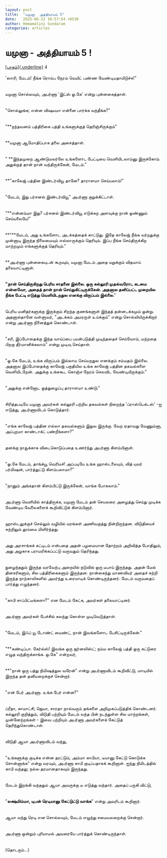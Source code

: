 ```yaml
---
layout: post
title:  "யமுனா  அத்தியாயம் 5"
date:   2025-06-22 16:57:54 +0530
author: Hemamalini Sundaram
categories: articles
---
```


#  யமுனா - அத்தியாயம் 5 ! 

[[பாகம்]{.underline}](https://tamil.momspresso.com/parenting/aa71bb9e323d44a5b589be0617593389/article/ymunnnaa-attiyaaym-4-jlpucqf6uwol?utm_source=AD_Whatsapp_Share&utm_medium=Share_Android)
4\
\
\'ஸாரி, மேடம்! நீங்க ரொம்ப நேரம் வெயிட் பண்ண வேண்டியதாயிடுச்சு!\"\
\
\
யமுனா சொல்லவும், அபர்ணா \'இட்ஸ் ஓ.கே\' என்று புன்னகைத்தாள்.\
\
\
\"சொல்லுங்க; என்ன விஷயமா என்னை பார்க்க வந்தீங்க?\"\
\
\
\"**நந்தவனம் பத்திரிகை பத்தி உங்களுக்குத் தெரிஞ்சிருக்கும்\"\
\
\
**யமுனா ஆமோதிப்பாக தலை அசைத்தாள்.\
\
\
\" **இந்தமுறை ஆண்டுமலர்லே உங்களோட பேட்டியை வெளியிடலாம்னு இருக்கோம். அதுக்குத் தான்
நான் வந்திருக்கேன், மேடம்.\"\
\
\
**\"காலேஜ் பத்தின இண்டர்வியூ தானே? தாராளமா செய்யலாம்!\"\
\
\
\"மேடம், இது பர்சனல் இண்டர்வியூ\" அபர்ணா குறுக்கிட்டாள்.\
\
\
\"**என்னம்மா இது? பர்சனல் இண்டர்வியூ எடுக்கற அளவுக்கு நான் ஒண்ணும் செய்யலையே!\"\
\
\
**\"**மேடம், அது உங்களோட அடக்கத்தைக் காட்டுது. இதே காலேஜ் நீங்க வர்றதுக்கு முன்னாடி
இருந்த நிலைமையும் எல்லாருக்கும் தெரியும். இப்ப நீங்க செய்திருக்கிற மாற்றமும்
எங்களுக்குத் தெரியும்.\"\
\
\
**அபர்ணா புன்னகையுடன் கூறவும், யமுனா மேடம் அதை மறுக்கும் விதமாய் தலையாட்டினாள்.\
\
\
**\"நான் செய்திருகிறது பெரிய சாதனை இல்லை. ஒரு கல்லூரி முதல்வரோட கடமை என்னவோ,
அதைத் தான் நான் செய்துகிட்டிருக்கேன். அதனால தனிப்பட்ட முறையில நீங்க பேட்டி எடுத்து
வெளியிடறதுல எனக்கு விருப்பம் இல்லை**.\"\
\
\
பெரிய மனிதர்களுக்கு இருக்கும் சிறந்த குணங்களுள் இந்தத் தன்னடக்கமும் ஒன்று. அதனால்தானே
வள்ளுவர், \"அடக்கம் அமரருள் உய்க்கும்\" என்று சொல்லியிருக்கிறார் என்று அபர்ணா நினைத்துக்
கொண்டாள்.\
\
\
\"சரி, இப்போதைக்கு இந்த வாய்ப்பை பயன்படுத்தி முடிந்ததைச் செய்வோம், மற்றதை பிறகு
தீர்மானிக்கலாம்\" என்று முடிவு செய்தாள்.\
\
\
\"ஓ.கே மேடம், உங்க விருப்பம் இல்லாம செய்யறதுல எனக்கும் சம்மதம் இல்லை. அதனால
இப்போதைக்கு காலேஜ் பகுதியில உங்க காலேஜ் பத்தின தகவல்களை வெளியிடறேன். அதுக்கு
உங்ககூட கொஞ்ச நேரம் செலவிட வேண்டியிருக்கும்.\"\
\
\
\"அதுக்கு என்னோட ஒத்துழைப்பு தாராளமா உண்டு.\"\
\
\
சிரித்தபடியே யமுனா அவர்கள் கல்லூரி பற்றிய தகவல்கள் நிறைந்த \'ப்ராஸ்பெக்டஸ்\' -ஐ
எடுத்து, அபர்ணாவிடம் கொடுத்தார்.\
\
\
\"எங்க காலேஜ் பத்தின எல்லா தகவல்களும் இதுல இருக்கு. வேற ஏதாவது வேணும்னா, அப்புறமா
காண்டாக்ட் பண்றீங்களா?\"\
\
\
தனக்கு நாசூக்காக விடைகொடுப்பதை உணர்ந்து அபர்ணா கிளம்பினாள்.\
\
\
\"ஓ.கே மேடம், தாங்க்யூ வெரிமச்! அப்படியே உங்க ஹாஸ்டலையும், வித் யுவர் பர்மிஷன்,
பார்த்துட்டு கிளம்பலாமா?\"\
\
\
\"நானும் அங்கதான் கிளம்பிட்டு இருக்கேன், வாங்க போகலாம்.\"\
\
\
அபர்ணா வெளியில் காத்திருக்க, யமுனா மேடம் தன் செயலரை அழைத்து செய்து முடிக்க வேண்டிய
வேலைகளைக் கூறிவிட்டுக் கிளம்பினார்.\
\
\
ஹாஸ்டலுக்குச் செல்லும் வழியில் மரங்கள் அணிவகுத்து நின்றிருந்தன. விடுதியைச் சுற்றிலும்
தூய்மை மிளிர்ந்தது.\
\
\
அது அரசாங்கக் கட்டிடம் என்பதை அதன் பழமையான தோற்றம் அறிவித்த போதிலும், அது அழகாக
பராமரிக்கப்பட்டு வருவதும் தெரிந்தது.\
\
\
நுழைந்ததும் இருந்த வரவேற்பு அறையில் நடுவில் ஒரு டீபாய் இருந்தது. அதன் மேல்
தினசரிகளும், சில பத்திரிகைகளும் இருந்தன. நான்கைந்து மாணவியர் அதைச் சுற்றி இருந்த
நாற்காலிகளில் அமர்ந்து உரையாடிக் கொண்டிருந்தனர். மேடம் வருவதைப் பார்த்து எழுந்தனர்.\
\
\
\"காபி சாப்பிட்டீங்களா?\" என மேடம் கேட்க, அவர்கள் தலையாட்டினர்.\
\
\
அபர்ணா அவர்கள் பேச்சில் கலந்து கொள்ள முடிவெடுத்தாள்.\
\
\
\"மேடம், இஃப் யூ டோண்ட் மைண்ட், நான் இவங்களோட பேசிட்டிருக்கேன்.\"\
\
\
\"**கண்டிப்பா. கேர்ல்ஸ்! இவங்க ஒரு ஜர்னலிஸ்ட்; நம்ம காலேஜ் பத்தி ஒரு கட்டுரை எழுத
வந்திருக்காங்க. ஒ.கே\" என்றவர்,\
\
\
**\"நான் ஒரு பத்து நிமிஷத்துல வரேன்\" என்று அபர்ணாவிடம் கூறிவிட்டு, மாடியில்
இருந்த தன் தனியறைக்குச் சென்றார்.\
\
\
\"என் பேர் அபர்ணா. உங்க பேர் என்ன?\"\
\
\
ப்ரீதா, காமாட்சி, ஜெயா, சாரதா நால்வரும் தங்களை அறிமுகப்படுத்திக் கொண்டனர். கல்லூரி
குறித்தும், விடுதி பற்றியும் மேடம் வந்த பின் நடந்துள்ள சில மாற்றங்கள், முன்னேற்றங்கள் -
இவை பற்றியும் அபர்ணா அவர்களைக் கேட்டுத் தெரிந்துகொண்டாள்.\
\
\
விடுதி ஆயா அபர்ணாவிடம் வந்து,\
\
\
\"உங்களுக்கு குடிக்க என்ன தரட்டும், அம்மா காபியா, டீயானு கேட்டு கொடுக்க சொன்னாங்க\"
என்று வரவும், அபர்ணா காபி குடிப்பதாகக் கூறினாள். ஐந்து நிமிடத்தில் காபி வந்தது;
நல்ல தரமானதாகவும் இருந்தது.\
\
\
மேடம் இறங்கி வந்ததும் ஆயா அவருக்கு டீ எடுத்து வந்தார். அதைப் பருகி விட்டு,\
\
\
\"**லக்ஷ்மிம்மா, டிபன் ரெடியானு கேட்டுட்டு வாங்க**\" என்று அவரிடம் கூறினார்.\
\
\
ஆயா வந்து ரெடி என சொல்லவும், மேடம் எழுந்து சமையலறைக்கு சென்றார்.\
\
\
அபர்ணா ஒன்றும் புரியாமல் அவரையே பார்த்துக் கொண்டிருந்தாள்.\
\
\
(தொடரும்\...)
